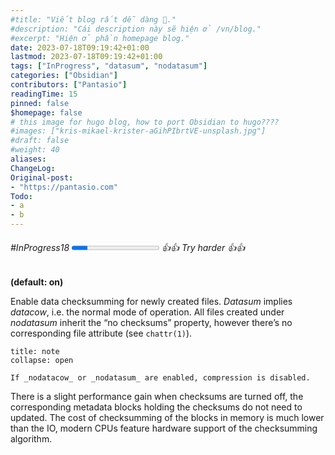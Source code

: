 ```yaml
---
#title: "Viết blog rất dễ dàng 👋."
#description: "Cái description này sẽ hiện ở /vn/blog."
#excerpt: "Hiện ở phần homepage blog."
date: 2023-07-18T09:19:42+01:00
lastmod: 2023-07-18T09:19:42+01:00
tags: ["InProgress", "datasum", "nodatasum"]
categories: ["Obsidian"]
contributors: ["Pantasio"]
readingTime: 15
pinned: false
$homepage: false
# this image for hugo blog, how to port Obsidian to hugo????
#images: ["kris-mikael-krister-aGihPIbrtVE-unsplash.jpg"]
#draft: false
#weight: 40
aliases:
ChangeLog: 
Original-post:
- "https://pantasio.com"
Todo:
- a
- b
---
```

###### #InProgress18 <progress value="18" max="100"></progress> 👍👍 Try harder 👍👍

**(default: on)**

Enable data checksumming for newly created files. _Datasum_ implies _datacow_, i.e. the normal mode of operation. All files created under _nodatasum_ inherit the “no checksums” property, however there’s no corresponding file attribute (see `chattr(1)`).

````ad-note
title: note
collapse: open

If _nodatacow_ or _nodatasum_ are enabled, compression is disabled.
````
There is a slight performance gain when checksums are turned off, the corresponding metadata blocks holding the checksums do not need to updated. The cost of checksumming of the blocks in memory is much lower than the IO, modern CPUs feature hardware support of the checksumming algorithm.
